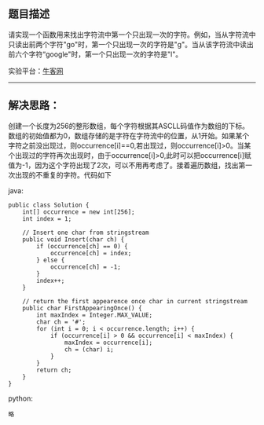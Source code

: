 **题目描述**
--------

请实现一个函数用来找出字符流中第一个只出现一次的字符。例如，当从字符流中只读出前两个字符"go"时，第一个只出现一次的字符是"g"。当从该字符流中读出前六个字符“google"时，第一个只出现一次的字符是"l"。

实验平台：[牛客网](https://www.nowcoder.com/ta/coding-interviews?page=1)

----------


**解决思路：**
---------
创建一个长度为256的整形数组，每个字符根据其ASCLL码值作为数组的下标。数组的初始值都为0，数组存储的是字符在字符流中的位置，从1开始。如果某个字符之前没出现过，则occurrence[i]==0,若出现过，则occurrence[i]>0。当某个出现过的字符再次出现时，由于occurrence[i]>0,此时可以把occurrence[i]赋值为-1，因为这个字符出现了2次，可以不用再考虑了。接着遍历数组，找出第一次出现的不重复的字符。代码如下



java:
```
public class Solution {
    int[] occurrence = new int[256];
	int index = 1;

	// Insert one char from stringstream
	public void Insert(char ch) {
		if (occurrence[ch] == 0) {
			occurrence[ch] = index;
		} else {
			occurrence[ch] = -1;
		}
		index++;
	}

	// return the first appearence once char in current stringstream
	public char FirstAppearingOnce() {
		int maxIndex = Integer.MAX_VALUE;
		char ch = '#';
		for (int i = 0; i < occurrence.length; i++) {
			if (occurrence[i] > 0 && occurrence[i] < maxIndex) {
				maxIndex = occurrence[i];
				ch = (char) i;
			}
		}
		return ch;
	}
}
```


python:
```
略
```